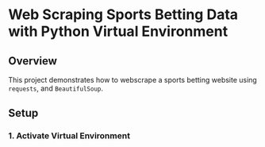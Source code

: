 # Web Scraping Sports Betting Data with Python Virtual Environment

## Overview
This project demonstrates how to webscrape a sports betting website using `requests`, and `BeautifulSoup`.

## Setup

### 1. Activate Virtual Environment

